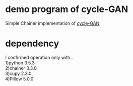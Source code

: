 # demo program of cycle-GAN  
Simple Chainer implementation of [cycle-GAN](https://arxiv.org/abs/1703.10593)  

# dependency  
I confirmed operation only with..  
1)python 3.5.3  
2)chainer 3.3.0  
3)cupy 2.3.0  
4)Pillow 5.0.0  

